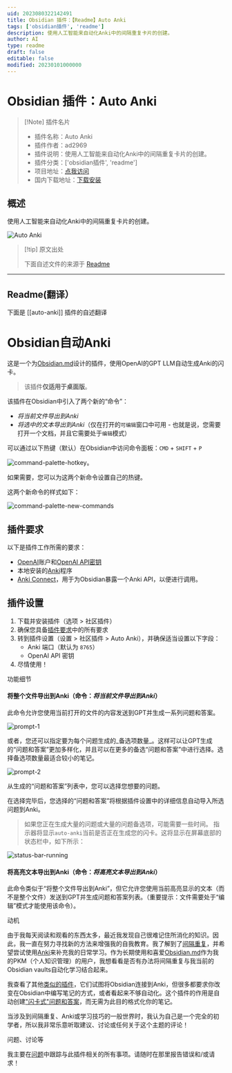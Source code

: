 ```yaml
---
uid: 2023080322142491
title: Obsidian 插件：【Readme】Auto Anki
tags: ['obsidian插件', 'readme']
description: 使用人工智能来自动化Anki中的间隔重复卡片的创建。
author: AI
type: readme
draft: false
editable: false
modified: 20230101000000
---
```


# Obsidian 插件：Auto Anki

> [!Note] 插件名片
> - 插件名称：Auto Anki
> - 插件作者：ad2969
> - 插件说明：使用人工智能来自动化Anki中的间隔重复卡片的创建。
> - 插件分类：['obsidian插件', 'readme']
> - 项目地址：[点我访问](https://github.com/ad2969/obsidian-auto-anki)
> - 国内下载地址：[下载安装](https://pkmer.cn/products/plugin/pluginMarket/?auto-anki)

## 概述

使用人工智能来自动化Anki中的间隔重复卡片的创建。

![Auto Anki](https://cdn.pkmer.cn/covers/auto-anki.png!pkmer)

> [!tip] 原文出处
> 
>下面自述文件的来源于 [Readme](https://ghproxy.net/https://raw.githubusercontent.com/ad2969/obsidian-auto-anki/master/README.md)
> 

---

## Readme(翻译）

下面是 [[auto-anki]] 插件的自述翻译


# Obsidian自动Anki

这是一个为[Obsidian.md](https://obsidian.md/)设计的插件，使用OpenAI的GPT LLM自动生成Anki的闪卡。

> 该插件**仅适用于桌面版**。

该插件在Obsidian中引入了两个新的“命令”：
- _将当前文件导出到Anki_
- _将选中的文本导出到Anki_（仅在打开的`可编辑`窗口中可用 - 也就是说，您需要打开一个文档，并且它需要处于`编辑`模式）

可以通过以下热键（默认）在Obsidian中访问命令面板：`CMD` + `SHIFT` + `P`

![command-palette-hotkey](media/command-palette-hotkey.png)。

如果需要，您可以为这两个新命令设置自己的热键。

这两个新命令的样式如下：

![command-palette-new-commands](media/command-palette-new-commands.png)

## 插件要求

以下是插件工作所需的要求：
- [OpenAI](https://openai.com/)账户和[OpenAI API密钥](https://platform.openai.com/account/api-keys)
- 本地安装的[Anki](https://apps.ankiweb.net/)程序
- [Anki Connect](https://github.com/FooSoft/anki-connect)，用于为Obsidian暴露一个Anki API，以便进行调用。

## 插件设置

1. 下载并安装插件（选项 > 社区插件）
2. 确保您具备[插件要求](#插件要求)中的所有要求
3. 转到插件设置（设置 > 社区插件 > Auto Anki），并确保适当设置以下字段：
    - Anki 端口（默认为 `8765`）
    - OpenAI API 密钥
4. 尽情使用！

功能细节

#### 将整个文件导出到Anki（命令：_将当前文件导出到Anki_）
此命令允许您使用当前打开的文件的内容发送到GPT并生成一系列问题和答案。

![prompt-1](media/prompt-1.png)

或者，您还可以指定要为每个问题生成的_备选项数量_。这样可以让GPT生成的“问题和答案”更加多样化，并且可以在更多的备选“问题和答案”中进行选择。选择备选项数量最适合较小的笔记。

![prompt-2](media/prompt-2.png)

从生成的“问题和答案”列表中，您可以选择您想要的问题。

在选择完毕后，您选择的“问题和答案”将根据插件设置中的详细信息自动导入所选问题到Anki。

> 如果您正在生成大量的问题或大量的问题备选项，可能需要一些时间。
指示器将显示`auto-anki`当前是否正在生成您的闪卡。这将显示在屏幕底部的状态栏中，如下所示：

![status-bar-running](media/status-bar-running.png)

#### 将高亮文本导出到Anki（命令：_将高亮文本导出到Anki_）
此命令类似于“将整个文件导出到Anki”，但它允许您使用当前高亮显示的文本（而不是整个文件）发送到GPT并生成问题和答案列表。（重要提示：文件需要处于“编辑”模式才能使用该命令）。

动机

由于我每天阅读和观看的东西太多，最近我发现自己很难记住所消化的知识。因此，我一直在努力寻找新的方法来增强我的自我教育。我了解到了[间隔重复](https://en.wikipedia.org/wiki/Spaced_repetition)，并希望尝试使用[Anki](https://apps.ankiweb.net/)来补充我的日常学习。作为长期使用和喜爱[Obsidian.md](https://obsidian.md/)作为我的PKM（个人知识管理）的用户，我想看看是否有办法将间隔重复与我当前的Obsidian vaults自动化学习结合起来。

我查看了其他[类似的插件](https://github.com/Pseudonium/Obsidian_to_Anki)，它们试图将Obsidian连接到Anki，但很多都要求你改变在Obsidian中编写笔记的方式，或者看起来不够自动化。这个插件的作用是自动创建["闪卡式"问题和答案](https://en.wikipedia.org/wiki/Leitner_system)，而无需为此目的格式化你的笔记。

当涉及到间隔重复、Anki或学习技巧的一般世界时，我认为自己是一个完全的初学者，所以我非常乐意听取建议、讨论或任何关于这个主题的评论！

问题、讨论等

我主要在[问题](https://github.com/ad2969/obsidian-auto-anki/issues)中跟踪与此插件相关的所有事项。请随时在那里报告错误和/或请求！



